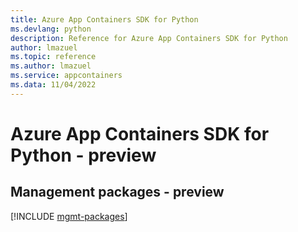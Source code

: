 ```yaml
---
title: Azure App Containers SDK for Python
ms.devlang: python
description: Reference for Azure App Containers SDK for Python
author: lmazuel
ms.topic: reference
ms.author: lmazuel
ms.service: appcontainers
ms.data: 11/04/2022
---
```

# Azure App Containers SDK for Python - preview

## Management packages - preview
[!INCLUDE [mgmt-packages](app-containers-mgmt-index.md)]
